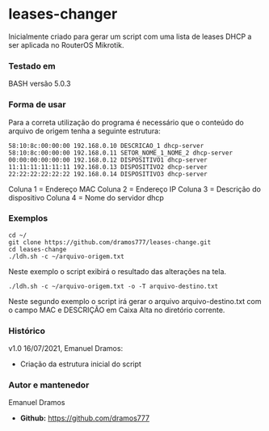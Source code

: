 # leases-changer
Inicialmente criado para gerar um script com uma lista de leases DHCP a ser
aplicada no RouterOS Mikrotik.

### Testado em
BASH versão 5.0.3

### Forma de usar

Para a correta utilização do programa é necessário que o conteúdo do arquivo
de origem tenha a seguinte estrutura:

```
58:10:8c:00:00:00 192.168.0.10 DESCRICAO_1 dhcp-server
58:10:8c:00:00:00 192.168.0.11 SETOR_NOME_1_NOME_2 dhcp-server
00:00:00:00:00:00 192.168.0.12 DISPOSITIVO1 dhcp-server
11:11:11:11:11:11 192.168.0.13 DISPOSITIVO2 dhcp-server
22:22:22:22:22:22 192.168.0.14 DISPOSITIVO3 dhcp-server
```
Coluna 1 = Endereço MAC
Coluna 2 = Endereço IP
Coluna 3 = Descrição do dispositivo
Coluna 4 = Nome do servidor dhcp
### Exemplos

```
cd ~/
git clone https://github.com/dramos777/leases-change.git
cd leases-change
./ldh.sh -c ~/arquivo-origem.txt
```
Neste exemplo o script exibirá o resultado das alterações na tela.
```
./ldh.sh -c ~/arquivo-origem.txt -o -T arquivo-destino.txt
```
Neste segundo exemplo o script irá gerar o arquivo arquivo-destino.txt com o
campo MAC e DESCRIÇÃO em Caixa Alta no diretório corrente.

### Histórico

v1.0 16/07/2021, Emanuel Dramos:
- Criação da estrutura inicial do script

### Autor e mantenedor
Emanuel Dramos
- **Github:** https://github.com/dramos777
